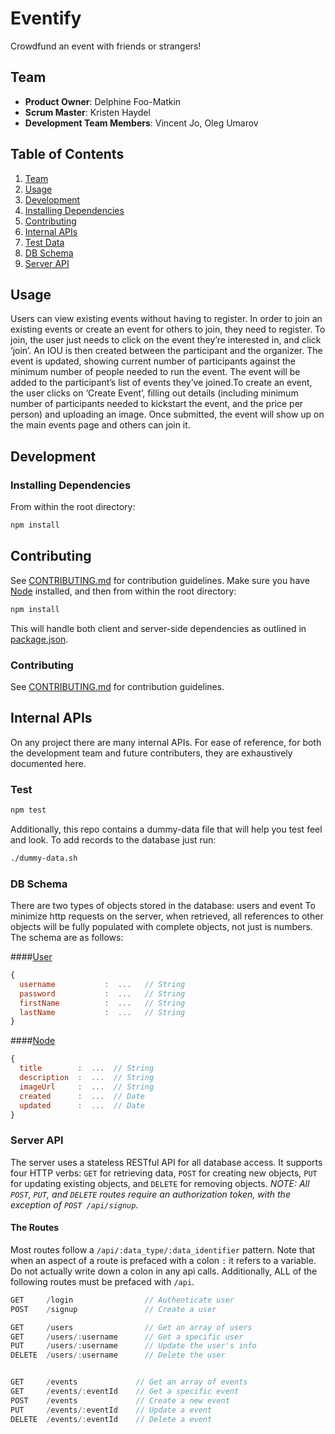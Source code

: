 # Eventify

Crowdfund an event with friends or strangers!

## Team

  - __Product Owner__: Delphine Foo-Matkin
  - __Scrum Master__: Kristen Haydel
  - __Development Team Members__: Vincent Jo, Oleg Umarov


## Table of Contents

1. [Team](#team)
2. [Usage](#Usage)
3. [Development](#development)
  1. [Installing Dependencies](#installing-dependencies)
  2. [Contributing](#contributing)
4. [Internal APIs](#internal-apis)
  1. [Test Data](#test-data)
  2. [DB Schema](#db-schema)
  3. [Server API](#server-api)


## Usage

Users can view existing events without having to register. In order to join an existing events or create an event for others to join, they need to register. To join, the user just needs to click on the event they’re interested in, and click ‘join’. An IOU is then created between the participant and the organizer. The event is updated, showing current number of participants against the minimum number of people needed to run the event. The event will be added to the participant’s list of events they’ve joined.To create an event, the user clicks on ‘Create Event’, filling out details (including minimum number of participants needed to kickstart the event, and the price per person) and uploading an image. Once submitted, the event will show up on the main events page and others can join it.


## Development

### Installing Dependencies

From within the root directory:

```sh
npm install
```



## Contributing

See [CONTRIBUTING.md](CONTRIBUTING.md) for contribution guidelines.
Make sure you have [Node](https://nodejs.org/en/) installed, and then from within the root directory:

```sh
npm install
```

This will handle both client and server-side dependencies as outlined in [package.json](package.json).
### Contributing

See [CONTRIBUTING.md](CONTRIBUTING.md) for contribution guidelines.


## Internal APIs
On any project there are many internal APIs. For ease of reference, for both the development team and future contributers, they are exhaustively documented here.

### Test

```sh
npm test
```

Additionally, this repo contains a dummy-data file that will help you test feel
and look. To add records to the database just run:
```sh
./dummy-data.sh
```

### DB Schema
There are two types of objects stored in the database: users and event To minimize http requests on the server, when retrieved, all references to other objects will be fully populated with complete objects, not just is numbers. The schema are as follows:

####[User](server/config/controllers/userController.js)
```javascript
{
  username           :  ...   // String
  password           :  ...   // String
  firstName          :  ...   // String
  lastName           :  ...   // String
}

```

####[Node](server/config/controllers/eventController.js)
```javascript
{
  title        :  ...  // String
  description  :  ...  // String
  imageUrl     :  ...  // String
  created      :  ...  // Date
  updated      :  ...  // Date
}

```


### Server API
The server uses a stateless RESTful API for all database access. It supports four HTTP verbs: `GET` for retrieving data, `POST` for creating new objects, `PUT` for updating existing objects, and `DELETE` for removing objects. *NOTE: All `POST`, `PUT`, and `DELETE` routes require an authorization token, with the exception of `POST /api/signup`.*

#### The Routes
Most routes follow a `/api/:data_type/:data_identifier` pattern. Note that when an aspect of a route is prefaced with a colon `:` it refers to a variable. Do not actually write down a colon in any api calls. Additionally, ALL of the following routes must be prefaced with `/api`.

```javascript
GET     /login                // Authenticate user
POST    /signup               // Create a user

GET     /users                // Get an array of users
GET     /users/:username      // Get a specific user
PUT     /users/:username      // Update the user's info
DELETE  /users/:username      // Delete the user


GET     /events             // Get an array of events
GET     /events/:eventId    // Get a specific event
POST    /events             // Create a new event
PUT     /events/:eventId    // Update a event
DELETE  /events/:eventId    // Delete a event


